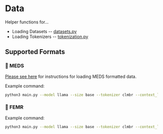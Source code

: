# Data

Helper functions for...
* Loading Datasets -- [datasets.py](datasets.py)
* Loading Tokenizers -- [tokenization.py](tokenization.py)

## Supported Formats

### 💊 MEDS

[Please see here](https://github.com/som-shahlab/long_context_clues?tab=readme-ov-file#meds_demo) for instructions for loading MEDS formatted data.

Example command:
```bash
python3 main.py --model llama --size base --tokenizer clmbr --context_length 1024 --dataloader approx --dataset meds_dev --is_run_local --is_force_refresh
```

### 🦴 FEMR

Example command:

```bash
python3 main.py --model llama --size base --tokenizer clmbr --context_length 1024 --dataloader approx --dataset v8 --is_run_local --is_force_refresh
```
